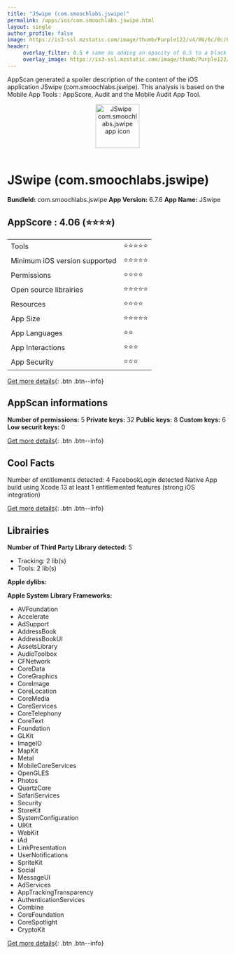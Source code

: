 ```yaml
---
title: "JSwipe (com.smoochlabs.jswipe)"
permalink: /apps/ios/com.smoochlabs.jswipe.html
layout: single
author_profile: false
image: https://is3-ssl.mzstatic.com/image/thumb/Purple122/v4/06/6c/0c/066c0c99-8452-cb73-173d-7b767f102e94/AppIcon-1x_U007emarketing-0-4-0-85-220.png/512x512bb.jpg
header: 
     overlay_filter: 0.5 # same as adding an opacity of 0.5 to a black background
     overlay_image: https://is3-ssl.mzstatic.com/image/thumb/Purple122/v4/06/6c/0c/066c0c99-8452-cb73-173d-7b767f102e94/AppIcon-1x_U007emarketing-0-4-0-85-220.png/512x512bb.jpg
---
```

AppScan generated a spoiler description of the content of the iOS application JSwipe (com.smoochlabs.jswipe). This analysis is based on the Mobile App Tools : AppScore, Audit and the Mobile Audit App Tool.

  
  
<div style="text-align: center;"><img src="https://is3-ssl.mzstatic.com/image/thumb/Purple122/v4/06/6c/0c/066c0c99-8452-cb73-173d-7b767f102e94/AppIcon-1x_U007emarketing-0-4-0-85-220.png/512x512bb.jpg" width="100" height="100" alt="JSwipe com.smoochlabs.jswipe app icon"></div></br>
  
# JSwipe (com.smoochlabs.jswipe)

**BundleId:** com.smoochlabs.jswipe
**App Version:** 6.7.6
**App Name:** JSwipe


## AppScore : 4.06 (⭐️⭐️⭐️⭐️) 

<table>
<tr><td> Tools </td><td> ⭐️⭐️⭐️⭐️⭐️ </td></tr>
<tr><td> Minimum iOS version supported </td><td> ⭐️⭐️⭐️⭐️⭐️ </td></tr>
<tr><td> Permissions </td><td> ⭐️⭐️⭐️⭐️ </td></tr>
<tr><td> Open source librairies </td><td> ⭐️⭐️⭐️⭐️⭐️ </td></tr>
<tr><td> Resources </td><td> ⭐️⭐️⭐️⭐️ </td></tr>
<tr><td> App Size </td><td> ⭐️⭐️⭐️⭐️⭐️ </td></tr>
<tr><td> App Languages </td><td> ⭐️⭐️ </td></tr>
<tr><td> App Interactions </td><td> ⭐️⭐️⭐️ </td></tr>
<tr><td> App Security </td><td> ⭐️⭐️⭐️ </td></tr>
</table>

[Get more details](/pricing.html){: .btn .btn--info}  
  
## AppScan informations 

**Number of permissions:** 5
**Private keys:** 32
**Public keys:** 8
**Custom keys:** 6
**Low securit keys:** 0
  
[Get more details](/pricing.html){: .btn .btn--info}

## Cool Facts

Number of entitlements detected: 4
FacebookLogin detected
Native App
build using Xcode 13
at least 1 entitlemented features (strong iOS integration)
  
[Get more details](/pricing.html){: .btn .btn--info}

## Librairies 
**Number of Third Party Library detected:** 5
- Tracking: 2 lib(s)
- Tools: 2 lib(s)

**Apple dylibs:**


**Apple System Library Frameworks:**
- AVFoundation
- Accelerate
- AdSupport
- AddressBook
- AddressBookUI
- AssetsLibrary
- AudioToolbox
- CFNetwork
- CoreData
- CoreGraphics
- CoreImage
- CoreLocation
- CoreMedia
- CoreServices
- CoreTelephony
- CoreText
- Foundation
- GLKit
- ImageIO
- MapKit
- Metal
- MobileCoreServices
- OpenGLES
- Photos
- QuartzCore
- SafariServices
- Security
- StoreKit
- SystemConfiguration
- UIKit
- WebKit
- iAd
- LinkPresentation
- UserNotifications
- SpriteKit
- Social
- MessageUI
- AdServices
- AppTrackingTransparency
- AuthenticationServices
- Combine
- CoreFoundation
- CoreSpotlight
- CryptoKit


  
[Get more details](/pricing.html){: .btn .btn--info}

